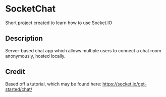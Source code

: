 # SocketChat
Short project created to learn how to use Socket.IO

## Description
Server-based chat app which allows multiple users to connect a chat room anonymously, hosted locally.

## Credit

Based off a tutorial, which may be found here:
https://socket.io/get-started/chat/
